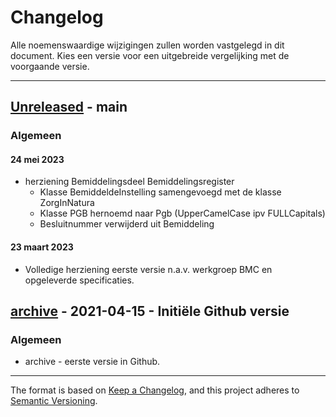 # Changelog
Alle noemenswaardige wijzigingen zullen worden vastgelegd in dit document. 
Kies een versie voor een uitgebreide vergelijking met de voorgaande versie.

---
## [Unreleased] - main

### Algemeen
#### 24 mei 2023
- herziening Bemiddelingsdeel Bemiddelingsregister
    - Klasse BemiddeldeInstelling samengevoegd met de klasse ZorgInNatura
    - Klasse PGB hernoemd naar Pgb (UpperCamelCase ipv FULLCapitals)
    - Besluitnummer verwijderd uit Bemiddeling

#### 23 maart 2023
- Volledige herziening eerste versie n.a.v. werkgroep BMC en opgeleverde specificaties.

## [archive] - 2021-04-15 - Initiële Github versie
### Algemeen
- archive - eerste versie in Github. 

[unreleased]: https://github.com/iStandaarden/iWlz-bemiddeling/compare/main...archive
[archive]: https://github.com/iStandaarden/iWlz-bemiddeling/releases/tag/archive

---
The format is based on [Keep a Changelog](https://keepachangelog.com/en/1.0.0/),
and this project adheres to [Semantic Versioning](https://semver.org/spec/v2.0.0.html).